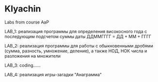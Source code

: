 # Klyachin
Labs from course AaP

LAB_1: реализация программы для определения високосного года с последующим подсчетом суммы даты ДДММГГГГ = ДД + ММ + ГГГГ

LAB_2: реализация программы для работы с обыкновенными дробями (сумма, разность, умножение, деление), а также НОД, НОК числа и разложения на множители

LAB_3: coding......

LAB_4: реализация игры-загадки "Анаграмма"
